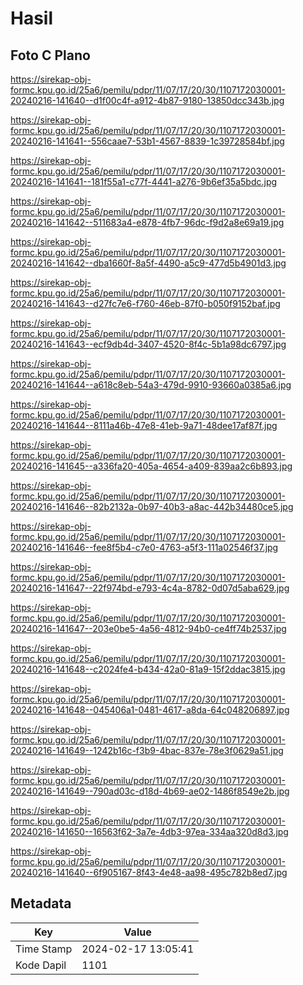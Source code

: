 # Hasil

## Foto C Plano

https://sirekap-obj-formc.kpu.go.id/25a6/pemilu/pdpr/11/07/17/20/30/1107172030001-20240216-141640--d1f00c4f-a912-4b87-9180-13850dcc343b.jpg

https://sirekap-obj-formc.kpu.go.id/25a6/pemilu/pdpr/11/07/17/20/30/1107172030001-20240216-141641--556caae7-53b1-4567-8839-1c39728584bf.jpg

https://sirekap-obj-formc.kpu.go.id/25a6/pemilu/pdpr/11/07/17/20/30/1107172030001-20240216-141641--181f55a1-c77f-4441-a276-9b6ef35a5bdc.jpg

https://sirekap-obj-formc.kpu.go.id/25a6/pemilu/pdpr/11/07/17/20/30/1107172030001-20240216-141642--511683a4-e878-4fb7-96dc-f9d2a8e69a19.jpg

https://sirekap-obj-formc.kpu.go.id/25a6/pemilu/pdpr/11/07/17/20/30/1107172030001-20240216-141642--dba1660f-8a5f-4490-a5c9-477d5b4901d3.jpg

https://sirekap-obj-formc.kpu.go.id/25a6/pemilu/pdpr/11/07/17/20/30/1107172030001-20240216-141643--d27fc7e6-f760-46eb-87f0-b050f9152baf.jpg

https://sirekap-obj-formc.kpu.go.id/25a6/pemilu/pdpr/11/07/17/20/30/1107172030001-20240216-141643--ecf9db4d-3407-4520-8f4c-5b1a98dc6797.jpg

https://sirekap-obj-formc.kpu.go.id/25a6/pemilu/pdpr/11/07/17/20/30/1107172030001-20240216-141644--a618c8eb-54a3-479d-9910-93660a0385a6.jpg

https://sirekap-obj-formc.kpu.go.id/25a6/pemilu/pdpr/11/07/17/20/30/1107172030001-20240216-141644--8111a46b-47e8-41eb-9a71-48dee17af87f.jpg

https://sirekap-obj-formc.kpu.go.id/25a6/pemilu/pdpr/11/07/17/20/30/1107172030001-20240216-141645--a336fa20-405a-4654-a409-839aa2c6b893.jpg

https://sirekap-obj-formc.kpu.go.id/25a6/pemilu/pdpr/11/07/17/20/30/1107172030001-20240216-141646--82b2132a-0b97-40b3-a8ac-442b34480ce5.jpg

https://sirekap-obj-formc.kpu.go.id/25a6/pemilu/pdpr/11/07/17/20/30/1107172030001-20240216-141646--fee8f5b4-c7e0-4763-a5f3-111a02546f37.jpg

https://sirekap-obj-formc.kpu.go.id/25a6/pemilu/pdpr/11/07/17/20/30/1107172030001-20240216-141647--22f974bd-e793-4c4a-8782-0d07d5aba629.jpg

https://sirekap-obj-formc.kpu.go.id/25a6/pemilu/pdpr/11/07/17/20/30/1107172030001-20240216-141647--203e0be5-4a56-4812-94b0-ce4ff74b2537.jpg

https://sirekap-obj-formc.kpu.go.id/25a6/pemilu/pdpr/11/07/17/20/30/1107172030001-20240216-141648--c2024fe4-b434-42a0-81a9-15f2ddac3815.jpg

https://sirekap-obj-formc.kpu.go.id/25a6/pemilu/pdpr/11/07/17/20/30/1107172030001-20240216-141648--045406a1-0481-4617-a8da-64c048206897.jpg

https://sirekap-obj-formc.kpu.go.id/25a6/pemilu/pdpr/11/07/17/20/30/1107172030001-20240216-141649--1242b16c-f3b9-4bac-837e-78e3f0629a51.jpg

https://sirekap-obj-formc.kpu.go.id/25a6/pemilu/pdpr/11/07/17/20/30/1107172030001-20240216-141649--790ad03c-d18d-4b69-ae02-1486f8549e2b.jpg

https://sirekap-obj-formc.kpu.go.id/25a6/pemilu/pdpr/11/07/17/20/30/1107172030001-20240216-141650--16563f62-3a7e-4db3-97ea-334aa320d8d3.jpg

https://sirekap-obj-formc.kpu.go.id/25a6/pemilu/pdpr/11/07/17/20/30/1107172030001-20240216-141640--6f905167-8f43-4e48-aa98-495c782b8ed7.jpg


## Metadata

| Key        | Value               |
| ---------- | ------------------- |
| Time Stamp | 2024-02-17 13:05:41 |
| Kode Dapil | 1101                |



